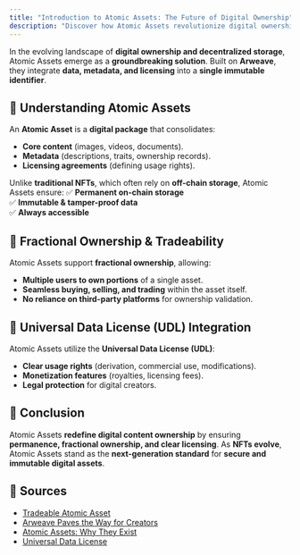 ```yaml
---
title: "Introduction to Atomic Assets: The Future of Digital Ownership"
description: "Discover how Atomic Assets revolutionize digital ownership and decentralized storage by integrating data, metadata, and licensing into a single immutable identifier on the Arweave network."
---
```


In the evolving landscape of **digital ownership and decentralized storage**, Atomic Assets emerge as a **groundbreaking solution**. Built on **Arweave**, they integrate **data, metadata, and licensing** into a **single immutable identifier**.

## **🔹 Understanding Atomic Assets**
An **Atomic Asset** is a **digital package** that consolidates:
- **Core content** (images, videos, documents).
- **Metadata** (descriptions, traits, ownership records).
- **Licensing agreements** (defining usage rights).

Unlike **traditional NFTs**, which often rely on **off-chain storage**, Atomic Assets ensure:
✅ **Permanent on-chain storage**  
✅ **Immutable & tamper-proof data**  
✅ **Always accessible**  

## **🔹 Fractional Ownership & Tradeability**
Atomic Assets support **fractional ownership**, allowing:
- **Multiple users to own portions** of a single asset.
- **Seamless buying, selling, and trading** within the asset itself.
- **No reliance on third-party platforms** for ownership validation.

## **🔹 Universal Data License (UDL) Integration**
Atomic Assets utilize the **Universal Data License (UDL)**:
- **Clear usage rights** (derivation, commercial use, modifications).
- **Monetization features** (royalties, licensing fees).
- **Legal protection** for digital creators.

## **🔹 Conclusion**
Atomic Assets **redefine digital content ownership** by ensuring **permanence, fractional ownership, and clear licensing**. As **NFTs evolve**, Atomic Assets stand as the **next-generation standard** for **secure and immutable digital assets**.

## **🔹 Sources**
- [Tradeable Atomic Asset](https://atomic-assets.arweave.dev/)
- [Arweave Paves the Way for Creators](https://medium.com/@perma_dao/arweave-paves-the-way-for-creators-atomic-assets-are-the-right-nfts-5c82adaeab0d)
- [Atomic Assets: Why They Exist](https://www.linkedin.com/pulse/atomic-assets-why-exist-what-how-work-communitylabs1)
- [Universal Data License](https://2hsfyi4t5fiqdcanybdez4e4admrjeqghts22viz7uuo3d5k2nna.arweave.net/0eRcI5PpUQGIDcBGTPCcANkUkgY85a1VGf0o7Y-q01o/#/en/Universal-Data-License-How-to-use-it)